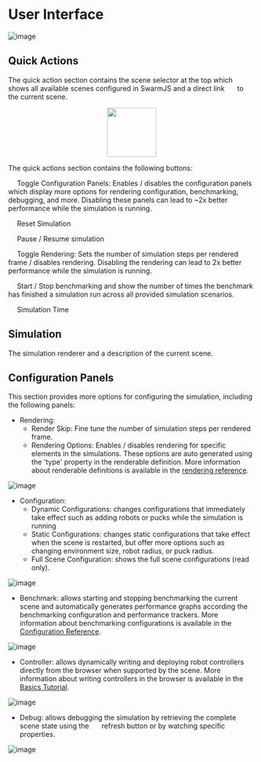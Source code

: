 # User Interface

![image](https://github.com/m-abdulhak/SwarmJS/assets/5468250/3b98b489-2064-4b9a-b7ce-d31b754f89b4)


## Quick Actions

The quick action section contains the scene selector at the top which shows all available scenes configured in SwarmJS and a direct link &nbsp;<img src="https://raw.githubusercontent.com/FortAwesome/Font-Awesome/6.x/svgs/solid/link.svg" width="10" height="10">&nbsp; to the current scene.

<p align="center">
  <img src="https://github.com/m-abdulhak/SwarmJS/assets/5468250/1d4f48a1-ba84-45a5-aeb5-2ec40e88e130" height="100">
</p>

The quick actions section contains the following buttons:

<img src="https://raw.githubusercontent.com/FortAwesome/Font-Awesome/5.x/svgs/solid/cog.svg" width="10" height="10">&nbsp; Toggle Configuration Panels: Enables / disables the configuration panels which display more options for rendering configuration, benchmarking, debugging, and more. Disabling these panels can lead to ~2x better performance while the simulation is running.

<img src="https://raw.githubusercontent.com/FortAwesome/Font-Awesome/5.x/svgs/solid/sync.svg" width="10" height="10">&nbsp; Reset Simulation

<img src="https://raw.githubusercontent.com/FortAwesome/Font-Awesome/5.x/svgs/solid/play.svg" width="10" height="10">&nbsp; Pause / Resume simulation

<img src="https://raw.githubusercontent.com/FortAwesome/Font-Awesome/5.x/svgs/solid/draw-polygon.svg" width="10" height="10">&nbsp; Toggle Rendering: Sets the number of simulation steps per rendered frame / disables rendering. Disabling the rendering can lead to 2x better performance while the simulation is running.

<img src="https://raw.githubusercontent.com/FortAwesome/Font-Awesome/5.x/svgs/solid/stopwatch.svg" width="10" height="10">&nbsp; Start / Stop benchmarking and show the number of times the benchmark has finished a simulation run across all provided simulation scenarios.

<img src="https://raw.githubusercontent.com/FortAwesome/Font-Awesome/5.x/svgs/solid/clock.svg" width="10" height="10">&nbsp; Simulation Time

## Simulation

The simulation renderer and a description of the current scene.

## Configuration Panels

This section provides more options for configuring the simulation, including the following panels:

- Rendering: 
  - Render Skip: Fine tune the number of simulation steps per rendered frame.
  - Rendering Options: Enables / disables rendering for specific elements in the simulations. These options are auto generated using the 'type' property in the renderable definition. More information about renderable definitions is available in the [rendering reference](./rendering-reference.md).

![image](https://github.com/m-abdulhak/SwarmJS/assets/5468250/020f924b-7906-4938-a491-d8bd93c74f5f)

- Configuration: 
  - Dynamic Configurations: changes configurations that immediately take effect such as adding robots or pucks while the simulation is running
  - Static Configurations: changes static configurations that take effect when the scene is restarted, but offer more options such as changing environment size, robot radius, or puck radius.
  - Full Scene Configuration: shows the full scene configurations (read only).

![image](https://github.com/m-abdulhak/SwarmJS/assets/5468250/9eeef7b3-6010-4d17-baa5-8617e92f2d77)

- Benchmark: allows starting and stopping benchmarking the current scene and automatically generates performance graphs according the benchmarking configuration and performance trackers. More information about benchmarking configurations is available in the [Configuration Reference](./configuration-reference.md).

![image](https://github.com/m-abdulhak/SwarmJS/assets/5468250/dafffc94-4c36-40ce-a1f3-fb9a2594620d)

- Controller: allows dynamically writing and deploying robot controllers directly from the browser when supported by the scene. More information about writing controllers in the browser is available in the [Basics Tutorial](./basics-tutorial.md).

![image](https://github.com/m-abdulhak/SwarmJS/assets/5468250/15957dd7-362a-400b-b44b-3e3d58bd40b3)

- Debug: allows debugging the simulation by retrieving the complete scene state using the &nbsp;<img src="https://raw.githubusercontent.com/FortAwesome/Font-Awesome/5.x/svgs/solid/sync.svg" width="10" height="10">&nbsp; refresh button or by watching specific properties.

![image](https://github.com/m-abdulhak/SwarmJS/assets/5468250/14e9a169-3c90-401f-b449-25639b37fc8a)

